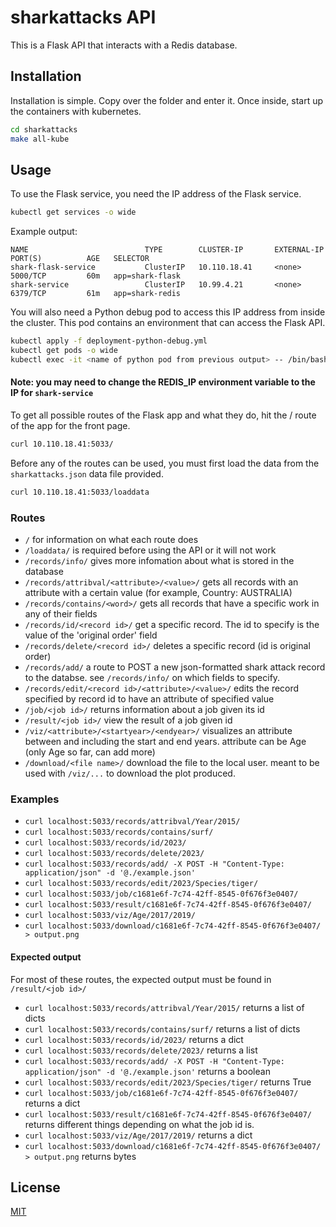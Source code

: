 # sharkattacks API

This is a Flask API that interacts with a Redis database.

## Installation

Installation is simple. Copy over the folder and enter it. Once inside, start up the containers with kubernetes.

```bash
cd sharkattacks
make all-kube
```

## Usage

To use the Flask service, you need the IP address of the Flask service.
```bash
kubectl get services -o wide
```
Example output:
```
NAME                          TYPE        CLUSTER-IP       EXTERNAL-IP   PORT(S)          AGE   SELECTOR
shark-flask-service           ClusterIP   10.110.18.41     <none>        5000/TCP         60m   app=shark-flask
shark-service                 ClusterIP   10.99.4.21       <none>        6379/TCP         61m   app=shark-redis
```

You will also need a Python debug pod to access this IP address from inside the cluster. This pod contains an environment that can access the Flask API.
```bash
kubectl apply -f deployment-python-debug.yml
kubectl get pods -o wide
kubectl exec -it <name of python pod from previous output> -- /bin/bash
```

#### Note: you may need to change the REDIS_IP environment variable to the IP for ```shark-service```

To get all possible routes of the Flask app and what they do, hit the / route of the app for the front page.
```bash
curl 10.110.18.41:5033/
```

Before any of the routes can be used, you must first load the data from the ```sharkattacks.json``` data file provided.
```bash
curl 10.110.18.41:5033/loaddata
```

### Routes
- ```/``` for information on what each route does
- ```/loaddata/``` is required before using the API or it will not work
- ```/records/info/``` gives more infomation about what is stored in the database
- ```/records/attribval/<attribute>/<value>/``` gets all records with an attribute with a certain value (for example, Country: AUSTRALIA)
- ```/records/contains/<word>/``` gets all records that have a specific work in any of their fields
- ```/records/id/<record id>/``` get a specific record. The id to specify is the value of the 'original order' field
- ```/records/delete/<record id>/``` deletes a specific record (id is original order)
- ```/records/add/``` a route to POST a new json-formatted shark attack record to the databse. see ```/records/info/``` on which fields to specify.
- ```/records/edit/<record id>/<attribute>/<value>/``` edits the record specified by record id to have an attribute of specified value
- ```/job/<job id>/``` returns information about a job given its id
- ```/result/<job id>/``` view the result of a job given id
- ```/viz/<attribute>/<startyear>/<endyear>/``` visualizes an attribute between and including the start and end years. attribute can be Age (only Age so far, can add more)
- ```/download/<file name>/``` download the file to the local user. meant to be used with ```/viz/...``` to download the plot produced.

### Examples
- ```curl localhost:5033/records/attribval/Year/2015/```
- ```curl localhost:5033/records/contains/surf/```
- ```curl localhost:5033/records/id/2023/```
- ```curl localhost:5033/records/delete/2023/```
- ```curl localhost:5033/records/add/ -X POST -H "Content-Type: application/json" -d '@./example.json'``` 
- ```curl localhost:5033/records/edit/2023/Species/tiger/```
- ```curl localhost:5033/job/c1681e6f-7c74-42ff-8545-0f676f3e0407/```
- ```curl localhost:5033/result/c1681e6f-7c74-42ff-8545-0f676f3e0407/```
- ```curl localhost:5033/viz/Age/2017/2019/```
- ```curl localhost:5033/download/c1681e6f-7c74-42ff-8545-0f676f3e0407/ > output.png``` 

#### Expected output
For most of these routes, the expected output must be found in ```/result/<job id>/```
- ```curl localhost:5033/records/attribval/Year/2015/``` returns a list of dicts
- ```curl localhost:5033/records/contains/surf/``` returns a list of dicts
- ```curl localhost:5033/records/id/2023/``` returns a dict
- ```curl localhost:5033/records/delete/2023/``` returns a list
- ```curl localhost:5033/records/add/ -X POST -H "Content-Type: application/json" -d '@./example.json'``` returns a boolean
- ```curl localhost:5033/records/edit/2023/Species/tiger/``` returns True
- ```curl localhost:5033/job/c1681e6f-7c74-42ff-8545-0f676f3e0407/``` returns a dict
- ```curl localhost:5033/result/c1681e6f-7c74-42ff-8545-0f676f3e0407/``` returns different things depending on what the job id is.
- ```curl localhost:5033/viz/Age/2017/2019/``` returns a dict
- ```curl localhost:5033/download/c1681e6f-7c74-42ff-8545-0f676f3e0407/ > output.png``` returns bytes

## License
[MIT](https://choosealicense.com/licenses/mit/)
